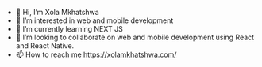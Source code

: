 - 👋 Hi, I’m Xola Mkhatshwa
- 👀 I’m interested in web and mobile development
- 🌱 I’m currently learning NEXT JS
- 💞️ I’m looking to collaborate on web and mobile development using React and React Native.
- 📫 How to reach me https://xolamkhatshwa.com/

<!---
xmkhatshwa/xmkhatshwa is a ✨ special ✨ repository because its `README.md` (this file) appears on your GitHub profile.
You can click the Preview link to take a look at your changes.
--->
